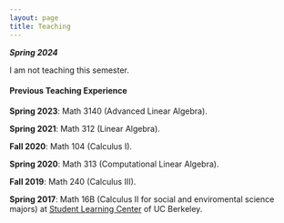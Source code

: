 ```yaml
---
layout: page
title: Teaching
---
```

***Spring 2024***

I am not teaching this semester.

#### Previous Teaching Experience

**Spring 2023**: Math 3140 (Advanced Linear Algebra).

**Spring 2021**: Math 312 (Linear Algebra).

**Fall 2020**: Math 104 (Calculus I).

**Spring 2020**: Math 313 (Computational Linear Algebra).

**Fall 2019**: Math 240 (Calculus III).

**Spring 2017**: Math 16B (Calculus II for social and enviromental science majors) at [Student Learning Center](https://slc.berkeley.edu) of UC Berkeley.


